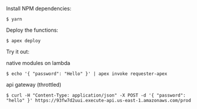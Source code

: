 
Install NPM dependencies:

```
$ yarn
```

Deploy the functions:

```
$ apex deploy
```

Try it out:

native modules on lambda
```
$ echo '{ "password": "Hello" }' | apex invoke requester-apex
```

api gateway (throttled)
```
$ curl -H "Content-Type: application/json" -X POST -d '{ "password": "hello" }' https://93fw7d2uui.execute-api.us-east-1.amazonaws.com/prod
```
